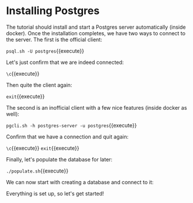 # Installing Postgres

The tutorial should install and start a Postgres server automatically (inside
docker). Once the installation completes, we have two ways to connect to the
server. The first is the official client:

`psql.sh -U postgres`{{execute}}

Let's just confirm that we are indeed connected:

`\c`{{execute}}

Then quite the client again:

`exit`{{execute}}

The second is an inofficial client with a few nice features (inside docker as
well):

`pgcli.sh -h postgres-server -u postgres`{{execute}}

Confirm that we have a connection and quit again:

`\c`{{execute}}
`exit`{{execute}}

Finally, let's populate the database for later:

`./populate.sh`{{execute}}

We can now start with creating a database and connect to it:

Everything is set up, so let's get started!
